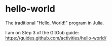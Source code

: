 # hello-world
The traditional "Hello, World!" program in Julia.

I am on Step 3 of the GitGub guide: https://guides.github.com/activities/hello-world/

